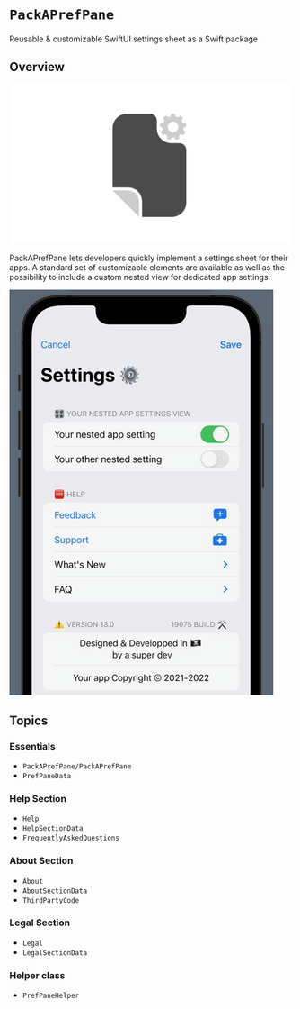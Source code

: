 # ``PackAPrefPane``

Reusable & customizable SwiftUI settings sheet as a Swift package

## Overview

![PackAPrefPane Logo](PackAPrefPaneLogo.png)

PackAPrefPane lets developers quickly implement a settings sheet for their apps. A standard set of customizable elements are available as well as the possibility to include a custom nested view for dedicated app settings.

![PackAPrefPane preview](PackAPrefPanePreview.png)

## Topics

### Essentials

- ``PackAPrefPane/PackAPrefPane``
- ``PrefPaneData``

### Help Section

- ``Help``
- ``HelpSectionData``
- ``FrequentlyAskedQuestions``

### About Section

- ``About``
- ``AboutSectionData``
- ``ThirdPartyCode``

### Legal Section

- ``Legal``
- ``LegalSectionData``

### Helper class

- ``PrefPaneHelper``
